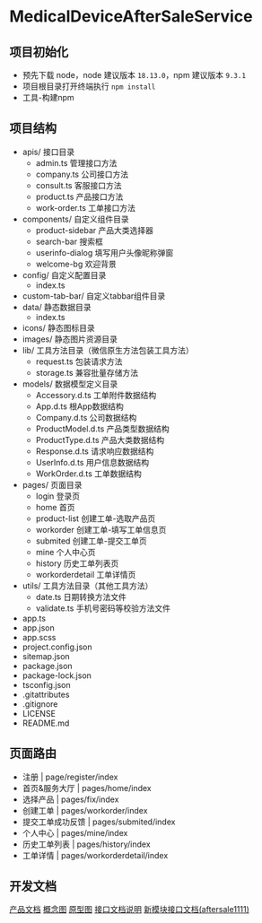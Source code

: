 # MedicalDeviceAfterSaleService

## 项目初始化

* 预先下载 node，node 建议版本 `18.13.0`，npm 建议版本 `9.3.1`
* 项目根目录打开终端执行 `npm install`
* 工具-构建npm

## 项目结构

- apis/ 接口目录
  - admin.ts 管理接口方法
  - company.ts 公司接口方法
  - consult.ts 客服接口方法
  - product.ts 产品接口方法
  - work-order.ts 工单接口方法
- components/ 自定义组件目录
  - product-sidebar 产品大类选择器
  - search-bar 搜索框
  - userinfo-dialog 填写用户头像昵称弹窗
  - welcome-bg 欢迎背景
- config/ 自定义配置目录
  - index.ts
- custom-tab-bar/ 自定义tabbar组件目录
- data/ 静态数据目录
  - index.ts
- icons/ 静态图标目录
- images/ 静态图片资源目录
- lib/ 工具方法目录（微信原生方法包装工具方法）
  - request.ts 包装请求方法
  - storage.ts 兼容批量存储方法
- models/ 数据模型定义目录
  - Accessory.d.ts 工单附件数据结构
  - App.d.ts 根App数据结构
  - Company.d.ts 公司数据结构
  - ProductModel.d.ts 产品类型数据结构
  - ProductType.d.ts 产品大类数据结构
  - Response.d.ts 请求响应数据结构
  - UserInfo.d.ts 用户信息数据结构
  - WorkOrder.d.ts 工单数据结构
- pages/ 页面目录
  - login 登录页
  - home 首页
  - product-list 创建工单-选取产品页
  - workorder 创建工单-填写工单信息页
  - submited 创建工单-提交工单页
  - mine 个人中心页
  - history 历史工单列表页
  - workorderdetail 工单详情页
- utils/ 工具方法目录（其他工具方法）
  - date.ts 日期转换方法文件
  - validate.ts 手机号密码等校验方法文件
- app.ts
- app.json
- app.scss
- project.config.json
- sitemap.json
- package.json
- package-lock.json
- tsconfig.json
- .gitattributes
- .gitignore
- LICENSE
- README.md

## 页面路由

- 注册 | page/register/index
- 首页&服务大厅 | pages/home/index
- 选择产品 | pages/fix/index
- 创建工单 | pages/workorder/index
- 提交工单成功反馈 | pages/submited/index
- 个人中心 | pages/mine/index
- 历史工单列表 | pages/history/index
- 工单详情 | pages/workorderdetail/index

## 开发文档

[产品文档](https://wizzstudio.feishu.cn/docx/doxcn3OPMHR2E2UbeU8PWE0EjFh)
[概念图](https://modao.cc/app/uojxAUBurl46enoCEJNZy)
[原型图](https://www.figma.com/file/AexzIo733ORZWnnNYJNRVo/%E5%AE%A2%E6%9C%8D%E5%B7%A5%E5%8D%95%E7%B3%BB%E7%BB%9F)
[接口文档说明](https://wizzstudio.feishu.cn/docx/QYondktQKoDH2vx6n0BcEedCnVh)
[新模块接口文档(aftersale1111)](https://www.apifox.cn/apidoc/shared-ca03532d-633b-4644-9756-b151620e0e20)
